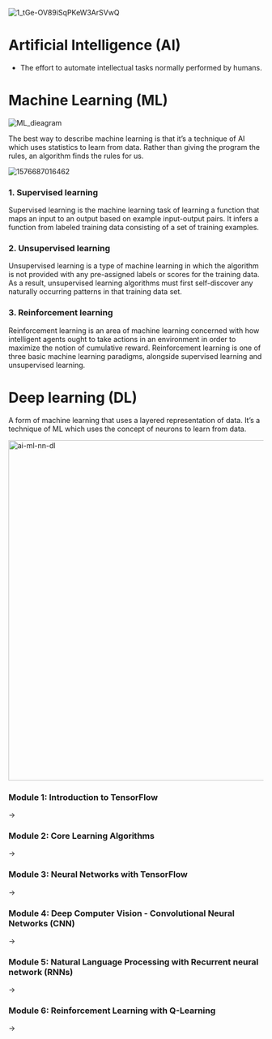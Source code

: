 ![1_tGe-OV89iSqPKeW3ArSVwQ](https://user-images.githubusercontent.com/57554932/144938933-59dd379c-e7d1-4bf6-b591-75d5b38eb330.png) 

# Artificial Intelligence (AI)
* The effort to automate intellectual tasks normally performed by humans.

# Machine Learning (ML)
![ML_dieagram](https://user-images.githubusercontent.com/57554932/144938024-1a2a874f-ccdd-4337-a3c3-76c2955256a5.jpeg)

The best way to describe machine learning is that it’s a technique of AI which uses statistics to learn from data. 
Rather than giving the program the rules, an algorithm finds the rules for us.

![1576687016462](https://user-images.githubusercontent.com/57554932/144939989-0d220fad-aaa6-4905-9d2e-be8af2f39a94.png)

### 1. Supervised learning
Supervised learning is the machine learning task of learning a function that maps an input to an output based on example input-output pairs. It infers a function from labeled training data consisting of a set of training examples.

### 2. Unsupervised learning
Unsupervised learning is a type of machine learning in which the algorithm is not provided with any pre-assigned labels or scores for the training data. As a result, unsupervised learning algorithms must first self-discover any naturally occurring patterns in that training data set. 

### 3. Reinforcement learning
Reinforcement learning is an area of machine learning concerned with how intelligent agents ought to take actions in an environment in order to maximize the notion of cumulative reward. Reinforcement learning is one of three basic machine learning paradigms, alongside supervised learning and unsupervised learning.


# Deep learning (DL)
A form of machine learning that uses a layered representation of data.
It’s a technique of ML which uses the concept of neurons to learn from data. 


<img width="672" alt="ai-ml-nn-dl" src="https://user-images.githubusercontent.com/57554932/144938566-66a7c84f-cdc4-4bbb-b0e3-3d672f3a6787.png">


### Module 1: Introduction to TensorFlow
-> 
### Module 2: Core Learning Algorithms
-> 
### Module 3: Neural Networks with TensorFlow
-> 
### Module 4: Deep Computer Vision - Convolutional Neural Networks (CNN)
-> 
### Module 5: Natural Language Processing with Recurrent neural network (RNNs)
-> 
### Module 6: Reinforcement Learning with Q-Learning
-> 
